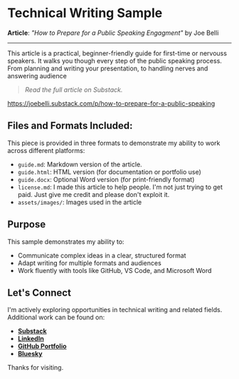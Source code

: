 # Technical Writing Sample
**Article**: *"How to Prepare for a Public Speaking Engagment"* by Joe Belli

---

This article is a practical, beginner-friendly guide for first-time or nervouss speakers. It walks you though every step of the public speaking process. From planning and writing your presentation, to handling nerves and answering audience 

> *Read the full article on Substack.* 

https://joebelli.substack.com/p/how-to-prepare-for-a-public-speaking

## Files and Formats Included:
This piece is provided in three formats to demonstrate my ability to work across different platforms:
- `guide.md`: Markdown version of the article.
- `guide.html`: HTML version (for documentation or portfolio use)
- `guide.docx`: Optional Word version (for print-friendly format)
- `license.md`: I made this article to help people. I'm not just trying to get paid. Just give me credit and please don't exploit it.
- `assets/images/`:  Images used in the article

## Purpose
This sample demonstrates my ability to:
- Communicate complex ideas in a clear, structured format
- Adapt writing for multiple formats and audiences
- Work fluently with tools like GitHub, VS Code, and Microsoft Word

## Let's Connect
I'm actively exploring opportunities in technical writing and related fields. Additional work can be found on:
- [**Substack**](https://joebelli.substack.com/)
- [**LinkedIn**](https://www.linkedin.com/in/joe-belli-472290370/)
- [**GitHub Portfolio**](https://github.com/atlantajoe)
- [**Bluesky**](https://bsky.app/profile/atlantajoe.bsky.social)

Thanks for visiting.
